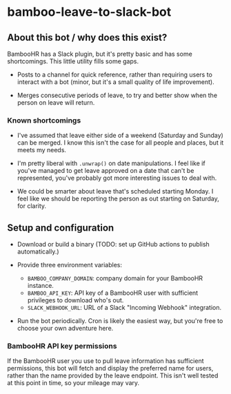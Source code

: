 # bamboo-leave-to-slack-bot

## About this bot / why does this exist?

BambooHR has a Slack plugin, but it's pretty basic and has some shortcomings. This little utility fills some gaps.

- Posts to a channel for quick reference, rather than requiring users to interact with a bot (minor, but it's a small quality of life improvement).

- Merges consecutive periods of leave, to try and better show when the person on leave will return.

### Known shortcomings

- I've assumed that leave either side of a weekend (Saturday and Sunday) can be merged. I know this isn't the case for all people and places, but it meets my needs.

- I'm pretty liberal with `.unwrap()` on date manipulations. I feel like if you've managed to get leave approved on a date that can't be represented, you've probably got more interesting issues to deal with. 

- We could be smarter about leave that's scheduled starting Monday. I feel like we should be reporting the person as out starting on Saturday, for clarity.

## Setup and configuration

- Download or build a binary (TODO: set up GitHub actions to publish automatically.)

- Provide three environment variables:
    - `BAMBOO_COMPANY_DOMAIN`: company domain for your BambooHR instance.
    - `BAMBOO_API_KEY`: API key of a BambooHR user with sufficient privileges to download who's out.
    - `SLACK_WEBHOOK_URL`: URL of a Slack "Incoming Webhook" integration.

- Run the bot periodically. Cron is likely the easiest way, but you're free to choose your own adventure here.

### BambooHR API key permissions

If the BambooHR user you use to pull leave information has sufficient permissions, this bot will fetch and display the preferred name for users, rather than the name provided by the leave endpoint. This isn't well tested at this point in time, so your mileage may vary.
